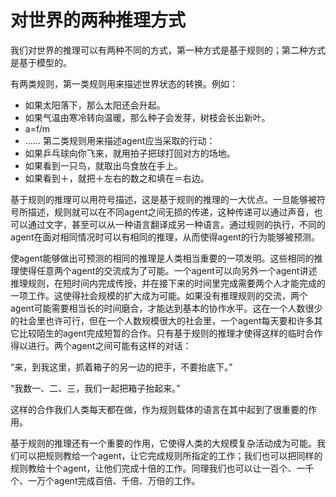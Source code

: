 # 对世界的两种推理方式
我们对世界的推理可以有两种不同的方式，第一种方式是基于规则的；第二种方式是基于模型的。

有两类规则，第一类规则用来描述世界状态的转换。例如：
- 如果太阳落下，那么太阳还会升起。
- 如果气温由寒冷转向温暖，那么种子会发芽，树枝会长出新叶。
- a=f/m
- ……
第二类规则用来描述agent应当采取的行动：
- 如果乒乓球向你飞来，就用拍子把球打回对方的场地。
- 如果看到一只鸟，就取出鸟食放在手上。
- 如果看到＋，就把＋左右的数之和填在＝右边。

基于规则的推理可以用符号描述，这是基于规则的推理的一大优点。一旦能够被符号所描述，规则就可以在不同agent之间无损的传递，这种传递可以通过声音，也可以通过文字，甚至可以从一种语言翻译成另一种语言。通过规则的执行，不同的agent在面对相同情况时可以有相同的推理，从而使得agent的行为能够被预测。

使agent能够做出可预测的相同的推理是人类相当重要的一项发明。这些相同的推理使得任意两个agent的交流成为了可能。一个agent可以向另外一个agent讲述推理规则，在短时间内完成传授，并在接下来的时间里完成需要两个人才能完成的一项工作。这使得社会规模的扩大成为可能。如果没有推理规则的交流，两个agent可能需要相当长的时间磨合，才能达到基本的协作水平。这在一个人数很少的社会里也许可行，但在一个人数规模很大的社会里，一个agent每天要和许多其它比较陌生的agent完成短暂的合作。只有基于规则的推理才使得这样的临时合作得以进行。两个agent之间可能有这样的对话：

“来，到我这里，抓着箱子的另一边的把手，不要抬底下。”

“我数一、二、三，我们一起把箱子抬起来。”

这样的合作我们人类每天都在做，作为规则载体的语言在其中起到了很重要的作用。

基于规则的推理还有一个重要的作用，它使得人类的大规模复杂活动成为可能。我们可以把规则教给一个agent，让它完成规则所指定的工作；我们也可以把同样的规则教给十个agent，让他们完成十倍的工作。同理我们也可以让一百个、一千个、一万个agent完成百倍、千倍、万倍的工作。